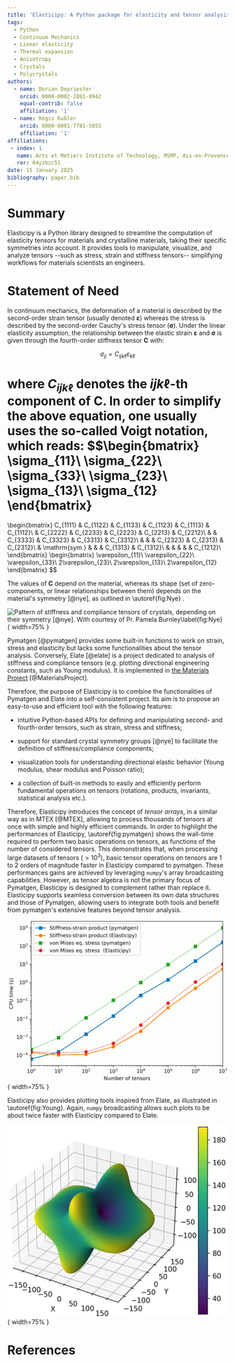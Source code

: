 ```yaml
---
title: 'Elasticipy: A Python package for elasticity and tensor analysis'
tags:
  - Python
  - Continuum Mechanics
  - Linear elasticity
  - Thermal expansion
  - Anisotropy
  - Crystals
  - Polycrystals
authors:
  - name: Dorian Depriester
    orcid: 0000-0002-2881-8942
    equal-contrib: false
    affiliation: '1'
  - name: Régis Kubler
    orcid: 0000-0001-7781-5855
    affiliation: '1'
affiliations:
 - index: 1
   name: Arts et Métiers Institute of Technology, MSMP, Aix-en-Provence, F-13617, France
   ror: 04yzbzc51
date: 15 January 2025
bibliography: paper.bib
---
```


# Summary

Elasticipy is a Python library designed to streamline the computation of elasticity tensors for materials and 
crystalline materials, taking their specific symmetries into account. It provides tools to manipulate, visualize, and 
analyze tensors --such as stress, strain and stiffness tensors-- simplifying workflows for materials scientists an 
engineers.

# Statement of Need

In continuum mechanics, the deformation of a material is described by the second-order strain tensor (usually denoted 
$\boldsymbol{\varepsilon}$) whereas the stress is described by the second-order Cauchy's stress tensor 
($\boldsymbol{\sigma}$). Under the linear elasticity assumption, the relationship between the elastic strain $\boldsymbol{\varepsilon}$
and $\boldsymbol{\sigma}$ is given through the fourth-order stiffness tensor $\boldsymbol{C}$ with:

$$\sigma_{ij}=C_{ijk\ell}\varepsilon_{k\ell}$$

where $C_{ijk\ell}$ denotes the $ijk\ell$-th component of $\boldsymbol{C}$. In order to simplify the above equation, one usually uses the so-called Voigt notation, 
which reads:
$$\begin{bmatrix}
\sigma_{11}\\
\sigma_{22}\\
\sigma_{33}\\
\sigma_{23}\\
\sigma_{13}\\
\sigma_{12}
\end{bmatrix}
=
\begin{bmatrix}
C_{1111}    & C_{1122}      & C_{1133}  & C_{1123} & C_{1113}  & C_{1112}\\
            & C_{2222}      & C_{2233}  & C_{2223} & C_{2213}  & C_{2212}\\
            &               & C_{3333}  & C_{3323} & C_{3313}  & C_{3312}\\
            &               &           & C_{2323} & C_{2313}  & C_{2312}\\
            & \mathrm{sym.} &           &          & C_{1313}  & C_{1312}\\
            &           &               &          &           & C_{1212}\\
\end{bmatrix}
\begin{bmatrix}
\varepsilon_{11}\\
\varepsilon_{22}\\
\varepsilon_{33}\\
2\varepsilon_{23}\\
2\varepsilon_{13}\\
2\varepsilon_{12}
\end{bmatrix}
$$

The values of $\boldsymbol{C}$ depend on the material, whereas its shape (set of zero-components, or linear 
relationships between them) depends on the material's symmetry [@nye], as outlined in \autoref{fig:Nye} . 

![Pattern of stiffness and compliance tensors of crystals, depending on their symmetry [@nye]. 
With courtesy of Pr. Pamela Burnley\label{fig:Nye}](Nye.png){ width=75% }


Pymatgen [@pymatgen] provides some built-in functions to work on strain, stress and elasticity but lacks some 
functionalities about the tensor analysis. Conversely, Elate [@elate] is a project dedicated to analysis of stiffness 
and compliance tensors (e.g. plotting directional engineering constants, such as Young modulus). It is implemented in 
[the Materials Project](https://next-gen.materialsproject.org/) [@MaterialsProject].

Therefore, the purpose of Elasticipy is to combine the functionalities of Pymatgen and Elate into a self-consistent 
project. Its aim is to propose an easy-to-use and efficient tool with the following features:

  - intuitive Python-based APIs for defining and manipulating second- and fourth-order tensors, such as strain, stress
and stiffness;

  - support for standard crystal symmetry groups [@nye] to facilitate the definition of stiffness/compliance components; 

  - visualization tools for understanding directional elastic behavior (Young modulus, shear modulus and Poisson ratio);

  - a collection of built-in methods to easily and efficiently perform fundamental operations on tensors (rotations, 
products, invariants, statistical analysis etc.).

Therefore, Elasticipy introduces the concept of *tensor arrays*, in a similar way as in MTEX [@MTEX], allowing to 
process thousands of tensors at once with simple and highly efficient commands. In order to highlight the performances 
of Elasticipy, \autoref{fig:pymatgen} shows the wall-time required to perform two basic operations on tensors, as 
functions of the number of considered tensors. This demonstrates that, when processing large datasets of tensors 
($>10^3$), basic tensor operations on tensors are 1 to 2 orders of magnitude faster in Elasticipy compared to pymatgen. 
These performances gains are achieved by leveraging `numpy`'s array broadcasting capabilities.
However, as tensor algebra is not the primary focus of Pymatgen, Elasticipy is designed to complement rather than 
replace it. Elasticipy supports seamless conversion between its own data structures and those of Pymatgen, allowing 
users to integrate both tools and benefit from pymatgen's extensive features beyond tensor analysis.

![Performance comparison between Elasticipy and pymatgen.\label{fig:pymatgen}](ElasticipyVSpymatgen.png){ width=75% }

Elasticipy also provides plotting tools inspired from Elate, as illustrated in \autoref{fig:Young}. Again, `numpy` 
broadcasting allows such plots to be about twice faster with Elasticipy compared to Elate.

![Directional Young modulus of monoclinic TiNi (in GPa).\label{fig:Young}](Plot_E.png){ width=75% }


# References